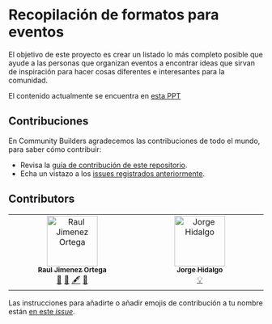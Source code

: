 # Recopilación de formatos para eventos
El objetivo de este proyecto es crear un listado lo más completo posible que ayude a las personas que organizan eventos a encontrar ideas que sirvan de inspiración para hacer cosas diferentes e interesantes para la comunidad.


El contenido actualmente se encuentra en [esta PPT](https://docs.google.com/presentation/d/1PD9rEqv1Gtyjc8BLMEJj8-9GYkPUAq_FAxoEnK5BJjM/edit)

## Contribuciones

En Community Builders agradecemos las contribuciones de todo el mundo, para saber cómo contribuir:

* Revisa la [guía de contribución de este repositorio](https://github.com/ComBuildersES/formatos-para-eventos/blob/main/CONTRIBUTING.md).
* Echa un vistazo a los [issues registrados anteriormente](https://github.com/ComBuildersES/formatos-para-eventos/issues?q=sort%3Aupdated-desc+is%3Aissue+is%3Aopen).

## Contributors

<!-- ALL-CONTRIBUTORS-LIST:START - Do not remove or modify this section -->
<!-- prettier-ignore-start -->
<!-- markdownlint-disable -->
<table>
  <tbody>
    <tr>
      <td align="center" valign="top" width="14.28%"><a href="https://www.rauljimenez.info"><img src="https://avatars.githubusercontent.com/u/826965?v=4?s=100" width="100px;" alt="Raul Jimenez Ortega"/><br /><sub><b>Raul Jimenez Ortega</b></sub></a><br /><a href="#projectManagement-hhkaos" title="Project Management">📆</a> <a href="#doc-hhkaos" title="Documentation">📖</a> <a href="#content-hhkaos" title="Content">🖋</a> <a href="#ideas-hhkaos" title="Ideas, Planning, & Feedback">🤔</a></td>
      <td align="center" valign="top" width="14.28%"><a href="http://deors.wordpress.com"><img src="https://avatars.githubusercontent.com/u/4376867?v=4?s=100" width="100px;" alt="Jorge Hidalgo"/><br /><sub><b>Jorge Hidalgo</b></sub></a><br /><a href="#example-deors" title="Examples">💡</a></td>
    </tr>
  </tbody>
</table>

<!-- markdownlint-restore -->
<!-- prettier-ignore-end -->

<!-- ALL-CONTRIBUTORS-LIST:END -->

Las instrucciones para añadirte o añadir emojis de contribución a tu nombre están [en este *issue*](https://github.com/ComBuildersES/formatos-para-eventos/issues/3). 

